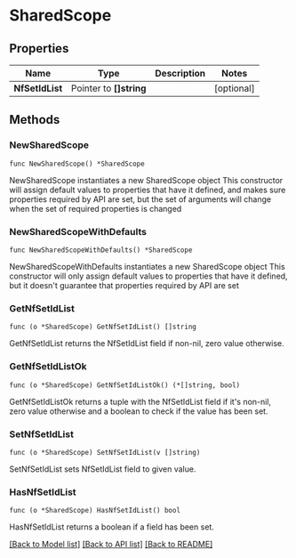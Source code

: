 # SharedScope

## Properties

Name | Type | Description | Notes
------------ | ------------- | ------------- | -------------
**NfSetIdList** | Pointer to **[]string** |  | [optional] 

## Methods

### NewSharedScope

`func NewSharedScope() *SharedScope`

NewSharedScope instantiates a new SharedScope object
This constructor will assign default values to properties that have it defined,
and makes sure properties required by API are set, but the set of arguments
will change when the set of required properties is changed

### NewSharedScopeWithDefaults

`func NewSharedScopeWithDefaults() *SharedScope`

NewSharedScopeWithDefaults instantiates a new SharedScope object
This constructor will only assign default values to properties that have it defined,
but it doesn't guarantee that properties required by API are set

### GetNfSetIdList

`func (o *SharedScope) GetNfSetIdList() []string`

GetNfSetIdList returns the NfSetIdList field if non-nil, zero value otherwise.

### GetNfSetIdListOk

`func (o *SharedScope) GetNfSetIdListOk() (*[]string, bool)`

GetNfSetIdListOk returns a tuple with the NfSetIdList field if it's non-nil, zero value otherwise
and a boolean to check if the value has been set.

### SetNfSetIdList

`func (o *SharedScope) SetNfSetIdList(v []string)`

SetNfSetIdList sets NfSetIdList field to given value.

### HasNfSetIdList

`func (o *SharedScope) HasNfSetIdList() bool`

HasNfSetIdList returns a boolean if a field has been set.


[[Back to Model list]](../README.md#documentation-for-models) [[Back to API list]](../README.md#documentation-for-api-endpoints) [[Back to README]](../README.md)


